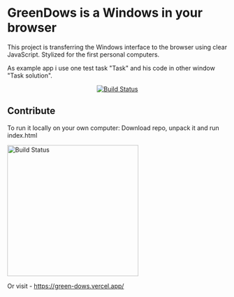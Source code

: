 # GreenDows is a Windows in your browser
This project is transferring the Windows interface to the browser using clear JavaScript.
Stylized for the first personal computers.

As example app i use one test task "Task" and his code in other window "Task solution".

<p align="center">
  <a href="https://imgur.com/KZbkshR">
    <img src="https://imgur.com/KZbkshR.png" alt="Build Status">
  </a>
</p>

## Contribute

To run it locally on your own computer:
Download repo, unpack it and run index.html

<img height="300" width="300" src="https://imgur.com/HY2ulTG.png" alt="Build Status">

Or visit - https://green-dows.vercel.app/
